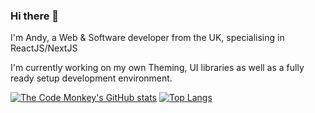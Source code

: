 ### Hi there 👋

I'm Andy, a Web & Software developer from the UK, specialising in ReactJS/NextJS

I'm currently working on my own Theming, UI libraries as well as a fully ready setup development environment.

[![The Code Monkey's GitHub stats](https://github-readme-stats.vercel.app/api?username=the-code-monkey&theme=tokyonight)](https://github.com/the-code-monkey/github-readme-stats)
[![Top Langs](https://github-readme-stats.vercel.app/api/top-langs/?username=the-code-monkey&theme=tokyonight&layout=compact)](https://github.com/the-code-monkey/github-readme-stats)


<!--
**The-Code-Monkey/The-Code-Monkey** is a ✨ _special_ ✨ repository because its `README.md` (this file) appears on your GitHub profile.

Here are some ideas to get you started:

- 🔭 I’m currently working on ...
- 🌱 I’m currently learning ...
- 👯 I’m looking to collaborate on ...
- 🤔 I’m looking for help with ...
- 💬 Ask me about ...
- 📫 How to reach me: ...
- 😄 Pronouns: ...
- ⚡ Fun fact: ...
-->
